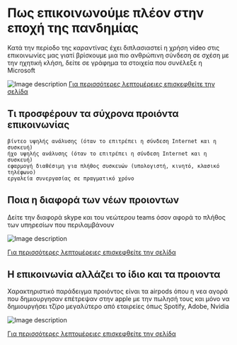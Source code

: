 # Πως επικοινωνούμε πλέον στην εποχή της πανδημίας

Κατά την περίοδο της καραντίνας έχει διπλασιαστεί η χρήση video στις επικοινωνίες μας γιατί βρίσκουμε μια πιο ανθρώπινη σύνδεση σε σχέση με την ηχητική κλήση, δείτε σε γράφημα τα στοιχεία που συνέλεξε η Microsoft


![Image description](images/Remote-work-trend-report-2b.gif)
[Για περισσότερες λεπτομέρειες επισκεφθείτε την σελίδα](https://www.microsoft.com/en-us/microsoft-365/blog/2020/04/09/remote-work-trend-report-meetings//)

## Τι προσφέρουν τα σύχρονα προιόντα επικοινωνίας 

    βίντεο υψηλής ανάλυσης (όταν το επιτρέπει η σύνδεση Internet και η συσκευή)
    ήχο υψηλής ανάλυσης (όταν το επιτρέπει η σύνδεση Internet και η συσκευή)
    εφαρμογή διαθέσιμη για πλήθος συσκευών (υπολογιστή, κινητό, κλασικό τηλέφωνο)
    εργαλεία συνεργασίας σε πραγματικό χρόνο

## Ποια η διαφορά των νέων προιοντων

Δείτε την διαφορά skype και του νεώτερου teams όσον αφορά το πλήθος των υπηρεσίων που περιλαμβάνουν

![Image description](https://i0.wp.com/collabshow.com/wp-content/uploads/2020/01/Skype-for-Business-Migration-to-Teams-Infographic-TItle.jpg?w=2046&ssl=1)

[Για περισσότερες λεπτομέρειες επισκεφθείτε την σελίδα](https://collabshow.com/2020/01/28/migration-and-coexistence-skype-for-business-to-teams-infographic/)

## Η επικοινωνία αλλάζει το ίδιο και τα προιοντα

Χαρακτηριστικό παράδειγμα προιόντος είναι τα airpods όπου η νεα αγορά που δημιουργησαν επέτρεψαν στην apple με την πωλησή τους και μόνο να δημιουργήσει τζίρο μεγαλύτερο από εταιρείες όπως Spotify, Adobe, Nvidia

![Image description](https://uploads-ssl.webflow.com/5dfd5aca7badfa129f80056c/5e14ca6b97c44041a7371964_IhGV24h4Vt-uCJTdALL5ChuW-EFFyzoEb7p5CbCntzUloFxLKow_r32opz3xt4C30Td1cx8IY2u9tFaVdd7_1I64kKOSaDkC-Bv3987c6aqqxmsHDZs18lY35gYoxwqP2DGe7sAO.png)

[Για περισσότερες λεπτομέρειες επισκεφθείτε την σελίδα](https://www.kevinrooke.com/post/apple-airpods-iphone-accessory-or-the-next-big-thing)
